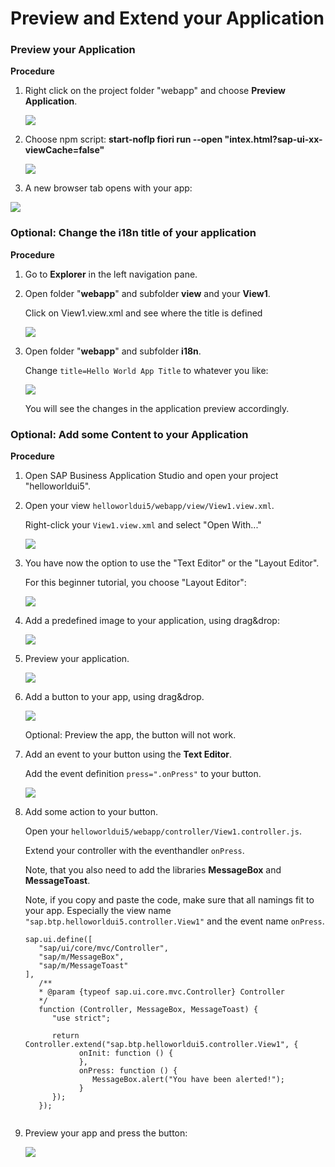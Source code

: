 # Preview and Extend your Application


### Preview your Application 

**Procedure**

1. Right click on the project folder "webapp" and choose **Preview Application**. 

   ![](3_images/3_1_previewapp.png)


2. Choose npm script: **start-noflp fiori run --open "intex.html?sap-ui-xx-viewCache=false"**

   ![](3_images/3_2_startnoflp.png)

3. A new browser tab opens with your app:

  ![](3_images/3_3_app.png)


### Optional: Change the i18n title of your application

**Procedure**

1. Go to **Explorer** in the left navigation pane.

2. Open folder "**webapp**" and subfolder **view** and your **View1**. 

   Click on View1.view.xml and see where the title is defined

   ![](3_images/3_4_view1.png)

3. Open folder "**webapp**" and subfolder **i18n**. 

   Change `title=Hello World App Title` to whatever you like:

   ![](3_images/3_4_view1_i18n.png)

   You will see the changes in the application preview accordingly.



### Optional: Add some Content to your Application

**Procedure**

1. Open SAP Business Application Studio and open your project "helloworldui5".
  
    
2. Open your view `helloworldui5/webapp/view/View1.view.xml`. 

   Right-click your `View1.view.xml` and select "Open With..."

   ![](3_images/3_5_openwith.png)
   

3. You have now the option to use the "Text Editor" or the "Layout Editor".

   For this beginner tutorial, you choose "Layout Editor":

   ![](3_images/3_6_layout_editor.png)



4. Add a predefined image to your application, using drag&drop:

   ![](3_images/3_7_add_image.png)

5. Preview your application.

   ![](3_images/3_8_preview_image.png)

6. Add a button to your app, using drag&drop.

   ![](3_images/3_9_add_button.png)

   Optional: Preview the app, the button will not work.

7. Add an event to your button using the **Text Editor**.

   Add the event definition `press=".onPress"` to your button.

   ![](3_images/3_10_add_event.png)

8. Add some action to your button.

   Open your `helloworldui5/webapp/controller/View1.controller.js`.

   Extend your controller with the eventhandler `onPress`.

   Note, that you also need to add the libraries **MessageBox** and **MessageToast**.

   Note, if you copy and paste the code, make sure that all namings fit to your app. Especially the view name `"sap.btp.helloworldui5.controller.View1"` and the event name `onPress`.
   
   ```
   sap.ui.define([
      "sap/ui/core/mvc/Controller",
      "sap/m/MessageBox",
      "sap/m/MessageToast"
   ],
      /**
      * @param {typeof sap.ui.core.mvc.Controller} Controller
      */
      function (Controller, MessageBox, MessageToast) {
         "use strict";

         return Controller.extend("sap.btp.helloworldui5.controller.View1", {
               onInit: function () {
               },
               onPress: function () {
                  MessageBox.alert("You have been alerted!");
               }    
         });
      });
      
   ```
                                          
                                                       
 9. Preview your app and press the button:
 
    ![](3_images/3_11_alerted.png)
